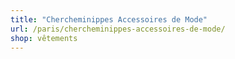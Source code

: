 ```yaml
---
title: "Chercheminippes Accessoires de Mode"
url: /paris/chercheminippes-accessoires-de-mode/
shop: vêtements
---
```

